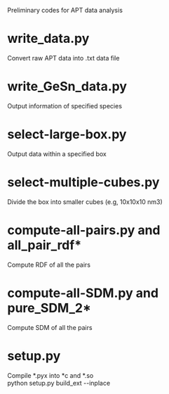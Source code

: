 Preliminary codes for APT data analysis

# write_data.py
Convert raw APT data into .txt data file

# write_GeSn_data.py
Output information of specified species

# select-large-box.py
Output data within a specified box

# select-multiple-cubes.py
Divide the box into smaller cubes (e.g, 10x10x10 nm3)

# compute-all-pairs.py and all_pair_rdf*
Compute RDF of all the pairs

# compute-all-SDM.py and pure_SDM_2*
Compute SDM of all the pairs

# setup.py
Compile *.pyx into *c and *.so
<br> 
python setup.py build_ext --inplace
